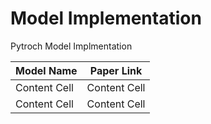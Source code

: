 # Model Implementation
Pytroch Model Implmentation

| Model Name  | Paper Link |
| ------------- | ------------- |
| Content Cell  | Content Cell  |
| Content Cell  | Content Cell  |
